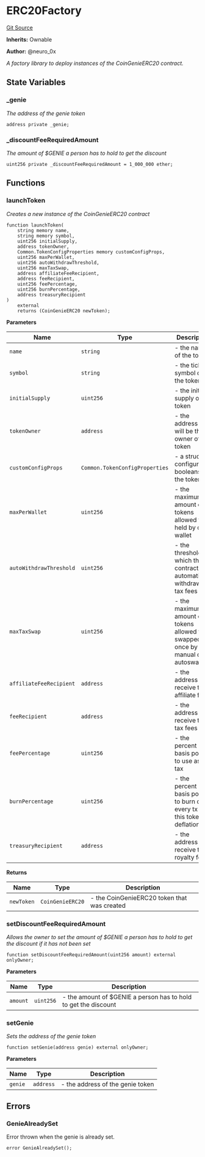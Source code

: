 # ERC20Factory
[Git Source](https://github.com/neuro0x/CoinGenie-contracts/blob/1cfc531106d8871a871320f80be02ead1873a835/src/ERC20Factory.sol)

**Inherits:**
Ownable

**Author:**
@neuro_0x

*A factory library to deploy instances of the CoinGenieERC20 contract.*


## State Variables
### _genie
*The address of the genie token*


```solidity
address private _genie;
```


### _discountFeeRequiredAmount
*The amount of $GENIE a person has to hold to get the discount*


```solidity
uint256 private _discountFeeRequiredAmount = 1_000_000 ether;
```


## Functions
### launchToken

*Creates a new instance of the CoinGenieERC20 contract*


```solidity
function launchToken(
    string memory name,
    string memory symbol,
    uint256 initialSupply,
    address tokenOwner,
    Common.TokenConfigProperties memory customConfigProps,
    uint256 maxPerWallet,
    uint256 autoWithdrawThreshold,
    uint256 maxTaxSwap,
    address affiliateFeeRecipient,
    address feeRecipient,
    uint256 feePercentage,
    uint256 burnPercentage,
    address treasuryRecipient
)
    external
    returns (CoinGenieERC20 newToken);
```
**Parameters**

|Name|Type|Description|
|----|----|-----------|
|`name`|`string`|- the name of the token|
|`symbol`|`string`|- the ticker symbol of the token|
|`initialSupply`|`uint256`|- the initial supply of the token|
|`tokenOwner`|`address`|- the address that will be the owner of the token|
|`customConfigProps`|`Common.TokenConfigProperties`|- a struct of configuration booleans for the token|
|`maxPerWallet`|`uint256`|- the maximum amount of tokens allowed to be held by one wallet|
|`autoWithdrawThreshold`|`uint256`|- the threshold at which the contract will automatically withdraw the tax fees|
|`maxTaxSwap`|`uint256`|- the maximum amount of tokens allowed to be swapped at once by manual or autoswap|
|`affiliateFeeRecipient`|`address`|- the address to receive the affiliate fee|
|`feeRecipient`|`address`|- the address to receive the tax fees|
|`feePercentage`|`uint256`|- the percent in basis points to use as a tax|
|`burnPercentage`|`uint256`|- the percent in basis points to burn on every tx if this token is deflationary|
|`treasuryRecipient`|`address`|- the address to receive the royalty fee|

**Returns**

|Name|Type|Description|
|----|----|-----------|
|`newToken`|`CoinGenieERC20`|- the CoinGenieERC20 token that was created|


### setDiscountFeeRequiredAmount

*Allows the owner to set the amount of $GENIE a person has to hold to get the discount if it has not been set*


```solidity
function setDiscountFeeRequiredAmount(uint256 amount) external onlyOwner;
```
**Parameters**

|Name|Type|Description|
|----|----|-----------|
|`amount`|`uint256`|- the amount of $GENIE a person has to hold to get the discount|


### setGenie

*Sets the address of the genie token*


```solidity
function setGenie(address genie) external onlyOwner;
```
**Parameters**

|Name|Type|Description|
|----|----|-----------|
|`genie`|`address`|- the address of the genie token|


## Errors
### GenieAlreadySet
Error thrown when the genie is already set.


```solidity
error GenieAlreadySet();
```

